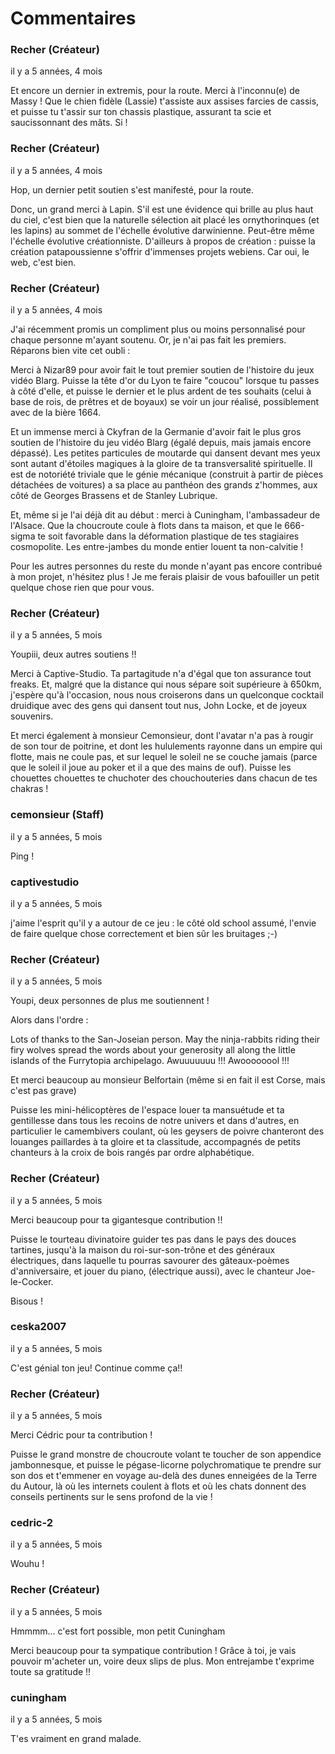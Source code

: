 # Commentaires


### Recher (Créateur)

il y a 5 années, 4 mois

Et encore un dernier in extremis, pour la route. Merci à l'inconnu(e) de Massy ! Que le chien fidèle (Lassie) t'assiste aux assises farcies de cassis, et puisse tu t'assir sur ton chassis plastique, assurant ta scie et saucissonnant des mâts. Si !


### Recher (Créateur)

il y a 5 années, 4 mois

Hop, un dernier petit soutien s'est manifesté, pour la route.

Donc, un grand merci à Lapin. S'il est une évidence qui brille au plus haut du ciel, c'est bien que la naturelle sélection ait placé les ornythorinques (et les lapins) au sommet de l'échelle évolutive darwinienne. Peut-être même l'échelle évolutive créationniste. D'ailleurs à propos de création : puisse la création patapoussienne s'offrir d'immenses projets webiens. Car oui, le web, c'est bien.


### Recher (Créateur)

il y a 5 années, 4 mois

J'ai récemment promis un compliment plus ou moins personnalisé pour chaque personne m'ayant soutenu. Or, je n'ai pas fait les premiers. Réparons bien vite cet oubli :

Merci à Nizar89 pour avoir fait le tout premier soutien de l'histoire du jeux vidéo Blarg. Puisse la tête d'or du Lyon te faire "coucou" lorsque tu passes à côté d'elle, et puisse le dernier et le plus ardent de tes souhaits (celui à base de rois, de prêtres et de boyaux) se voir un jour réalisé, possiblement avec de la bière 1664.

Et un immense merci à Ckyfran de la Germanie d'avoir fait le plus gros soutien de l'histoire du jeu vidéo Blarg (égalé depuis, mais jamais encore dépassé). Les petites particules de moutarde qui dansent devant mes yeux sont autant d'étoiles magiques à la gloire de ta transversalité spirituelle. Il est de notoriété triviale que le génie mécanique (construit à partir de pièces détachées de voitures) a sa place au panthéon des grands z'hommes, aux côté de Georges Brassens et de Stanley Lubrique.

Et, même si je l'ai déjà dit au début : merci à Cuningham, l'ambassadeur de l'Alsace. Que la choucroute coule à flots dans ta maison, et que le 666-sigma te soit favorable dans la déformation plastique de tes stagiaires cosmopolite. Les entre-jambes du monde entier louent ta non-calvitie !

Pour les autres personnes du reste du monde n'ayant pas encore contribué à mon projet, n'hésitez plus ! Je me ferais plaisir de vous bafouiller un petit quelque chose rien que pour vous.

### Recher (Créateur)

il y a 5 années, 5 mois

Youpiii, deux autres soutiens !!

Merci à Captive-Studio. Ta partagitude n'a d'égal que ton assurance tout freaks. Et, malgré que la distance qui nous sépare soit supérieure à 650km, j'espère qu'à l'occasion, nous nous croiserons dans un quelconque cocktail druidique avec des gens qui dansent tout nus, John Locke, et de joyeux souvenirs.

Et merci également à monsieur Cemonsieur, dont l'avatar n'a pas à rougir de son tour de poitrine, et dont les hululements rayonne dans un empire qui flotte, mais ne coule pas, et sur lequel le soleil ne se couche jamais (parce que le soleil il joue au poker et il a que des mains de ouf). Puisse les chouettes chouettes te chuchoter des chouchouteries dans chacun de tes chakras !


### cemonsieur (Staff)

il y a 5 années, 5 mois

Ping !


### captivestudio

il y a 5 années, 5 mois

j'aime l'esprit qu'il y a autour de ce jeu : le côté old school assumé, l'envie de faire quelque chose correctement et bien sûr les bruitages ;-)


### Recher (Créateur)

il y a 5 années, 5 mois

Youpi, deux personnes de plus me soutiennent !

Alors dans l'ordre :

Lots of thanks to the San-Joseian person. May the ninja-rabbits riding their firy wolves spread the words about your generosity all along the little islands of the Furrytopia archipelago. Awuuuuuuu !!! Awoooooool !!!

Et merci beaucoup au monsieur Belfortain (même si en fait il est Corse, mais c'est pas grave)

Puisse les mini-hélicoptères de l'espace louer ta mansuétude et ta gentillesse dans tous les recoins de notre univers et dans d'autres, en particulier le camembivers coulant, où les geysers de poivre chanteront des louanges paillardes à ta gloire et ta classitude, accompagnés de petits chanteurs à la croix de bois rangés par ordre alphabétique.


### Recher (Créateur)

il y a 5 années, 5 mois

Merci beaucoup pour ta gigantesque contribution !!

Puisse le tourteau divinatoire guider tes pas dans le pays des douces tartines, jusqu'à la maison du roi-sur-son-trône et des généraux électriques, dans laquelle tu pourras savourer des gâteaux-poèmes d'anniversaire, et jouer du piano, (électrique aussi), avec le chanteur Joe-le-Cocker.

Bisous !


### ceska2007

il y a 5 années, 5 mois

C'est génial ton jeu! Continue comme ça!!


### Recher (Créateur)

il y a 5 années, 5 mois

Merci Cédric pour ta contribution !

Puisse le grand monstre de choucroute volant te toucher de son appendice jambonnesque, et puisse le pégase-licorne polychromatique te prendre sur son dos et t'emmener en voyage au-delà des dunes enneigées de la Terre du Autour, là où les internets coulent à flots et où les chats donnent des conseils pertinents sur le sens profond de la vie !


### cedric-2

il y a 5 années, 5 mois

Wouhu !


### Recher (Créateur)

il y a 5 années, 5 mois

Hmmmm... c'est fort possible, mon petit Cuningham

Merci beaucoup pour ta sympatique contribution ! Grâce à toi, je vais pouvoir m'acheter un, voire deux slips de plus. Mon entrejambe t'exprime toute sa gratitude !!


### cuningham

il y a 5 années, 5 mois

T'es vraiment en grand malade.
